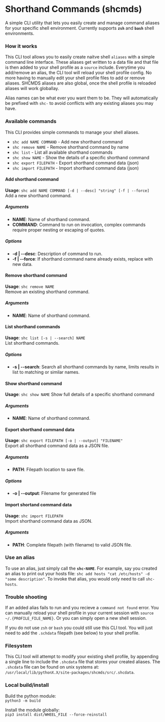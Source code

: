 # Shorthand Commands (shcmds)
A simple CLI utility that lets you easily create and manage command aliases for your specific shell environment. Currently supports **`zsh`** and **`bash`** shell environments.

### How it works
This CLI tool allows you to easily create naitve shell `aliases` with a simple command line interface. These aliases get written to a data file and that file is then added to your shell profile as a `source` include.
Everytime you add/remove an alias, the CLI tool will reload your shell profile config. No more having to manually edit your shell profile files to add or remove aliases. SHCMDS aliases are also global, once the shell profile is reloaded aliases will work globallay. 

Alias names can be what ever you want them to be. They will automatically be prefixed with `shc-` to avoid conflicts with any existing aliases you may have.

### Available commands
This CLI provides simple commands to manage your shell aliases.
- `shc add NAME COMMAND` - Add new shorthand command
- `shc remove NAME` - Remove shorthand command by name
- `shc list` - List all available shorthand commands
- `shc show NAME` - Show the details of a specific shorthand command
- `shc export FILEPATH` - Export shorthand command data (json)
- `shc import FILEPATH` - Import shorthand command data (json)

#### Add shorthand command
**Usage**: `shc add NAME COMMAND [-d | --desc] "string" [-f | --force]`  
Add a new shorthand command.
##### Arguments
- **NAME**: Name of shorthand command.
- **COMMAND**: Command to run on invocation, complex commands require proper nesting or escaping of quotes.
##### Options
- **-d | --desc**: Description of command to run.
- **-f | --force**: If shorthand command name already exists, replace with new data.

#### Remove shorthand command
**Usage**: `shc remove NAME`  
Remove an existing shorthand command.
##### Arguments
- **NAME**: Name of shorthand command.

#### List shorthand commands
**Usage**: `shc list [-s | --search] NAME`  
List shorthand commands.
##### Options
- **-s | --search**: Search all shorthand commands by name, limits results in list to matching or similar names.

#### Show shorthand command
**Usage**: `shc show NAME`
Show full details of a specific shorthand command
##### Arguments
- **NAME**: Name of shorthand command.

#### Export shorthand command data
**Usage**: `shc export FILEPATH [-o | --output] "FILENAME"`  
Export all shorthand command data as a JSON file.
##### Arguments
- **PATH**: Filepath location to save file.
##### Options
- **-o | --output**: Filename for generated file

#### Import shortand command data
**Usage**: `shc import FILEPATH`  
Import shorthand command data as JSON.
##### Arguments
- **PATH**: Complete filepath (with filename) to valid JSON file.

### Use an alias
To use an alias, just simply call the **`shc-NAME`**. For example, say you created an alias to print out your hosts file: `shc add hosts "cat /etc/hosts" -d "some description"`. To invoke that alias, you would only need to call `shc-hosts`.

### Trouble shooting
If an added alias fails to run and you recieve a `command not found` error. You can manually reload your shell profile in your current session with `source ~/.{PROFILE_FILE_NAME}`. Or you can simply open a new shell session.

If you do not use `zsh` or `bash` you could still use this CLI tool. You will just need to add the `.schdata` filepath (see below) to your shell profile.

### Filesystem
This CLI tool will attempt to modify your existing shell profile, by appending a single line to include the `.shcdata` file that stores your created aliases. The `.shcdata` file can be found on unix systems at: `/usr/local/lib/pythonX.X/site-packages/shcmds/src/.shcdata`.

### Local build/install
Build the python module:  
`python3 -m build`

Install the module globally:  
`pip3 install dist/WHEEL_FILE --force-reinstall`